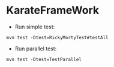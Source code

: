 # KarateFrameWork
 
- Run simple test:

``` 
mvn test -Dtest=RickyMortyTest#testAll
```

- Run parallel test:

``` 
mvn test -Dtest=TestParallel
```

